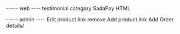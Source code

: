 ----- web ----
testimonial
category 
SadaPay HTML  

----- admin ----
Edit product link remove
Add product link Add
Order details/